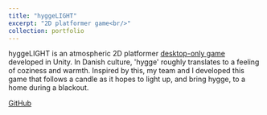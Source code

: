 ```yaml
---
title: "hyggeLIGHT"
excerpt: "2D platformer game<br/>"
collection: portfolio
---
```


hyggeLIGHT is an atmospheric 2D platformer [desktop-only game](https://www.benno-lueders.de/dis/2023SpringGames/2dplatformer/hyggelight) developed in Unity. In Danish culture, 'hygge' roughly translates to a feeling of coziness and warmth. Inspired by this, my team and I developed this game that follows a candle as it hopes to light up, and bring hygge, to a home during a blackout.

[GitHub](https://github.com/aareynolds6/midterm)